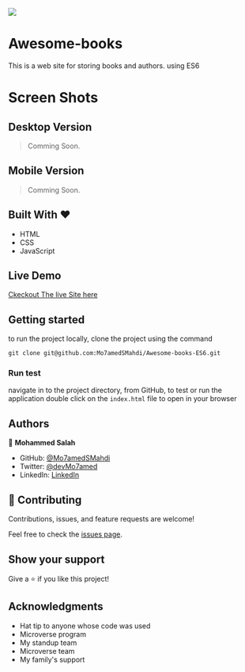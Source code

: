 ![](https://img.shields.io/badge/Microverse-blueviolet)

# Awesome-books

This is a web site for storing books and authors. using ES6

# Screen Shots

## Desktop Version

> Comming Soon.

## Mobile Version

> Comming Soon.

## Built With &hearts;

- HTML
- CSS
- JavaScript

## Live Demo

[Ckeckout The live Site here](https://mo7amedsmahdi.github.io/Awesome-books-ES6/)

## Getting started

to run the project locally, clone the project using the command

`git clone git@github.com:Mo7amedSMahdi/Awesome-books-ES6.git`

### Run test

navigate in to the project directory, from GitHub,
to test or run the application double click on the `index.html` file to open in your browser

## Authors

👤 **Mohammed Salah**

- GitHub: [@Mo7amedSMahdi](https://github.com/Mo7amedSMahdi)
- Twitter: [@devMo7amed](https://twitter.com/devMo7amed)
- LinkedIn: [LinkedIn](https://www.linkedin.com/in/mohammed-mahdi-b20340162/)

## 🤝 Contributing

Contributions, issues, and feature requests are welcome!

Feel free to check the [issues page](../../issues/).

## Show your support

Give a ⭐️ if you like this project!

## Acknowledgments

- Hat tip to anyone whose code was used
- Microverse program
- My standup team
- Microverse team
- My family's support
